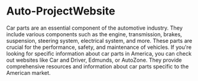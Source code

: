 # Auto-ProjectWebsite

Car parts are an essential component of the automotive industry. They include various components such as the engine, transmission, brakes, suspension, steering system, electrical system, and more. These parts are crucial for the performance, safety, and maintenance of vehicles. If you're looking for specific information about car parts in America, you can check out websites like Car and Driver, Edmunds, or AutoZone. They provide comprehensive resources and information about car parts specific to the American market.
